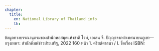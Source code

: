 ```yaml
---
chapter:
  title:
    en: National Library of Thailand info
    th:
---
```



ข้อมูลทางบรรณานุกรมของสำนักหอสมุดแห่งชาติ
ไวท์, เอเลน จี.
ปัญญาจากคำเทศนาบนภูเขา—กรุงเทพฯ: สำนักพิมพ์ข่าวประเสริฐ, 2022
	160 หน้า
	1. คริสต์ศาสนา / I. ชื่อเรื่อง
ISBN:
